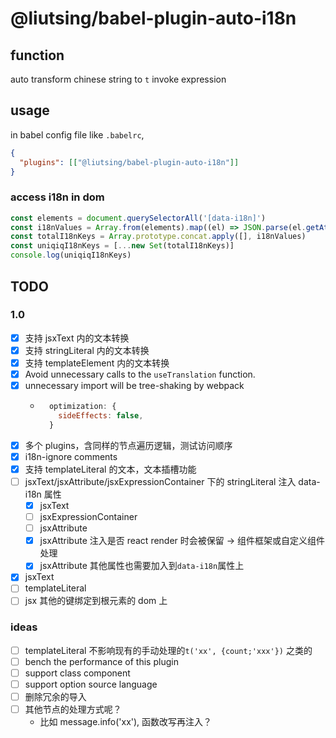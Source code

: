 # @liutsing/babel-plugin-auto-i18n

## function

auto transform chinese string to `t` invoke expression

## usage

in babel config file like `.babelrc`,

```json
{
  "plugins": [["@liutsing/babel-plugin-auto-i18n"]]
}
```

### access i18n in dom

```js
const elements = document.querySelectorAll('[data-i18n]')
const i18nValues = Array.from(elements).map((el) => JSON.parse(el.getAttribute('data-i18n')))
const totalI18nKeys = Array.prototype.concat.apply([], i18nValues)
const uniqiqI18nKeys = [...new Set(totalI18nKeys)]
console.log(uniqiqI18nKeys)
```

## TODO

### 1.0

- [x] 支持 jsxText 内的文本转换
- [x] 支持 stringLiteral 内的文本转换
- [x] 支持 templateElement 内的文本转换
- [x] Avoid unnecessary calls to the `useTranslation` function.
- [x] unnecessary import will be tree-shaking by webpack
  - ```js
      optimization: {
        sideEffects: false,
      }
    ```
- [x] 多个 plugins，含同样的节点遍历逻辑，测试访问顺序
- [x] i18n-ignore comments
- [x] 支持 templateLiteral 的文本，文本插槽功能
- [ ] jsxText/jsxAttribute/jsxExpressionContainer 下的 stringLiteral 注入 data-i18n 属性
  - [x] jsxText
  - [ ] jsxExpressionContainer
  - [ ] jsxAttribute
  - [x] jsxAttribute 注入是否 react render 时会被保留 -> 组件框架或自定义组件处理
  - [x] jsxAttribute 其他属性也需要加入到`data-i18n`属性上
- [x] jsxText
- [ ] templateLiteral
- [ ] jsx 其他的键绑定到根元素的 dom 上

### ideas

- [ ] templateLiteral 不影响现有的手动处理的`t('xx', {count;'xxx'})` 之类的
- [ ] bench the performance of this plugin
- [ ] support class component
- [ ] support option source language
- [ ] 删除冗余的导入
- [ ] 其他节点的处理方式呢？
  - 比如 message.info('xx'), 函数改写再注入？
